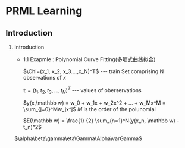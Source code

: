 <script type="text/javascript" src="http://cdn.mathjax.org/mathjax/latest/MathJax.js?config=TeX-AMS-MML_HTMLorMML"></script>

# PRML Learning
## Introduction
1. Introduction
    - 1.1 Exapmle : Polynomial Curve Fitting(多项式曲线拟合)
    
       $\Chi=(x_1, x_2, x_3....,x_N)^T$ --- train Set comprising N observations of $x$

       $\mathbb t  = (t_1, t_2, t_3,..., t_N)^T$ --- values of oberservations

       $y(x,\mathbb w) = w_0 + w_1x + w_2x^2 + ... + w_Mx^M = \sum_{j=0}^Mw_jx^j$ $M$ is the order of the polunomial

       $E(\mathbb w) = \frac{1} {2} \sum_{n=1}^N(y(x_n, \mathbb w) - t_n)^2$


    $\alpha\beta\gamma\eta\Gamma\Alpha\varGamma$













